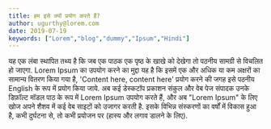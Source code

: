 ```yaml
---
title: हम इसे क्यों प्रयोग करते हैं?
author: ugurthy@lorem.com
date: 2019-07-19
keywords: ["Lorem","blog","dummy","Ipsum","Hindi"]
---
```

यह एक लंबा स्थापित तथ्य है कि जब एक पाठक एक पृष्ठ के खाखे को देखेगा तो पठनीय सामग्री से विचलित हो जाएगा. Lorem Ipsum का उपयोग करने का मुद्दा यह है कि इसमें एक और अधिक या कम अक्षरों का सामान्य वितरण किया गया है, 'Content here, content here' प्रयोग करने की जगह इसे पठनीय English के रूप में प्रयोग किया जाये. अब कई डेस्कटॉप प्रकाशन संकुल और वेब पेज संपादक उनके डिफ़ॉल्ट मॉडल पाठ के रूप में Lorem Ipsum उपयोग करते हैं, और अब "Lorem Ipsum" के लिए खोज अपने शैशव में कई वेब साइटों को उजागर करती है. इसके विभिन्न संस्करणों का वर्षों में विकास हुआ है, कभी दुर्घटना से, तो कभी प्रयोजन पर (हास्य और लगाव डालने के लिए).
